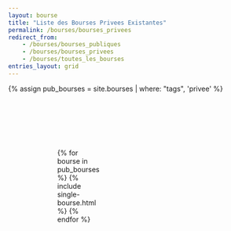 ```yaml
---
layout: bourse
title: "Liste des Bourses Privees Existantes"
permalink: /bourses/bourses_privees
redirect_from:
    - /bourses/bourses_publiques
    - /bourses/bourses_privees
    - /bourses/toutes_les_bourses
entries_layout: grid
---
```


{% assign pub_bourses = site.bourses | where: "tags",  'privee' %}

<div class="grid-container hover01">
    {% for bourse in pub_bourses %}
        {% include single-bourse.html %}
    {% endfor %}
</div>


<style>
.grid-container {
  display: grid;
  grid-template-columns: repeat(3, 1fr);
  grid-gap: 20px;
  padding: 100px 100px;
}
</style>
